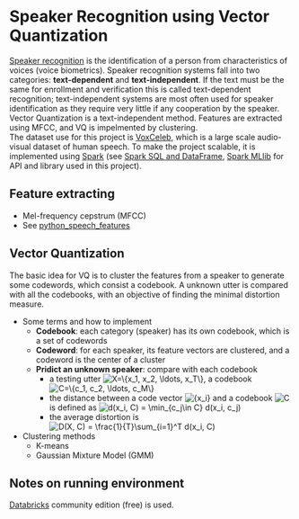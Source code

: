 # Speaker Recognition using Vector Quantization
[Speaker recognition](https://en.wikipedia.org/wiki/Speaker_recognition) is the identification of a person from characteristics of voices (voice biometrics). Speaker recognition systems fall into two categories: **text-dependent** and **text-independent**. If the text must be the same for enrollment and verification this is called text-dependent recognition; text-independent systems are most often used for speaker identification as they require very little if any cooperation by the speaker. <br>
Vector Quantization is a text-independent method. Features are extracted using MFCC, and VQ is impelmented by clustering. <br>
The dataset use for this project is [VoxCeleb](http://www.robots.ox.ac.uk/~vgg/data/voxceleb/), which is a large scale audio-visual dataset of human speech. To make the project scalable, it is implemented using [Spark](https://spark.apache.org) (see [Spark SQL and DataFrame](https://spark.apache.org/sql/), [Spark MLlib](https://spark.apache.org/mllib/) for API and library used in this project).

## Feature extracting
- Mel-frequency cepstrum (MFCC)
- See [python_speech_features](https://python-speech-features.readthedocs.io/en/latest/)

## Vector Quantization
The basic idea for VQ is to cluster the features from a speaker to generate some codewords, which consist a codebook. A unknown utter is compared with all the codebooks, with an objective of finding the minimal distortion measure.

- Some terms and how to implement
    - **Codebook**: each category (speaker) has its own codebook, which is a set of codewords
    - **Codeword**: for each speaker, its feature vectors are clustered, and a codeword is the center of a cluster
    - **Pridict an unknown speaker**: compare with each codebook
        - a testing utter <img src="https://latex.codecogs.com/gif.latex?\inline&space;X=\{x_1,&space;x_2,&space;\ldots,&space;x_T\}" title="X=\{x_1, x_2, \ldots, x_T\}" />, a codebook <img src="https://latex.codecogs.com/gif.latex?\inline&space;C=\{c_1,&space;c_2,&space;\ldots,&space;c_M\}" title="C=\{c_1, c_2, \ldots, c_M\}" />
        - the distance between a code vector <img src="https://latex.codecogs.com/gif.latex?\inline&space;{x_i}" title="{x_i}" /> and a codebook <img src="https://latex.codecogs.com/gif.latex?\inline&space;C" title="C" /> is defined as 
          <img src="https://latex.codecogs.com/gif.latex?\inline&space;d(x_i,&space;C)&space;=&space;\min_{c_j\in&space;C}&space;d(x_i,&space;c_j)" title="d(x_i, C) = \min_{c_j\in C} d(x_i, c_j)" />
        - the average distortion is 
          <img src="https://latex.codecogs.com/gif.latex?\inline&space;D(X,&space;C)&space;=&space;\frac{1}{T}\sum_{i=1}^T&space;d(x_i,&space;C)" title="D(X, C) = \frac{1}{T}\sum_{i=1}^T d(x_i, C)" />
- Clustering methods
  - K-means
  - Gaussian Mixture Model (GMM)
  
## Notes on running environment
[Databricks](https://databricks.com) community edition (free) is used.